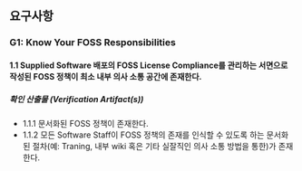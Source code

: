 ## 요구사항

### G1: Know Your FOSS Responsibilities

#### 1.1 Supplied Software 배포의 FOSS License Compliance를 관리하는 서면으로 작성된 FOSS 정책이 최소 내부 의사 소통 공간에 존재한다.

##### 확인 산출물 (Verification Artifact(s))
- 1.1.1 문서화된 FOSS 정책이 존재한다.
- 1.1.2 모든 Software Staff이 FOSS 정책의 존재를 인식할 수 있도록 하는 문서화된 절차(예: Traning, 내부 wiki 혹은 기타 실잘직인 의사 소통 방법을 통한)가 존재한다.

